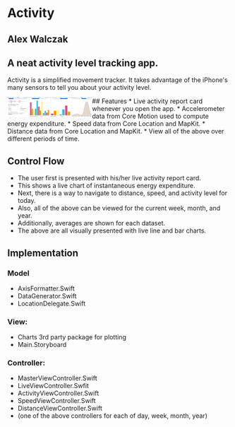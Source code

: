 # Activity
## Alex Walczak

## A neat activity level tracking app.

Activity is a simplified movement tracker. It takes advantage of the iPhone's many sensors to tell you about your activity level.

<img src="https://raw.githubusercontent.com/alexwal/ios-decal-final-pro/master/screen0.PNG" align="left" height="48" width="48" >
<img src="https://raw.githubusercontent.com/alexwal/ios-decal-final-pro/master/screen1.PNG" align="left" height="48" width="48" >
<img src="https://raw.githubusercontent.com/alexwal/ios-decal-final-pro/master/screen2.PNG" align="left" height="48" width="48" >
<img src="https://raw.githubusercontent.com/alexwal/ios-decal-final-pro/master/screen3.PNG" align="left" height="48" width="48" >
## Features
* Live activity report card whenever you open the app.
* Accelerometer data from Core Motion used to compute energy expenditure.
* Speed data from Core Location and MapKit.
* Distance data from Core Location and MapKit.
* View all of the above over different periods of time.

## Control Flow
* The user first is presented with his/her live activity report card.
* This shows a live chart of instantaneous energy expenditure.
* Next, there is a way to navigate to distance, speed, and activity level for today.
* Also, all of the above can be viewed for the current week, month, and year.
* Additionally, averages are shown for each dataset.
* The above are all visually presented with live line and bar charts.

## Implementation

### Model
* AxisFormatter.Swift
* DataGenerator.Swift
* LocationDelegate.Swift

### View:
* Charts 3rd party package for plotting
* Main.Storyboard

### Controller:
* MasterViewController.Swift
* LiveViewController.Swfit
* ActivityViewController.Swift
* SpeedViewController.Swift
* DistanceViewController.Swift
* (one of the above controllers for each of day, week, month, year)
